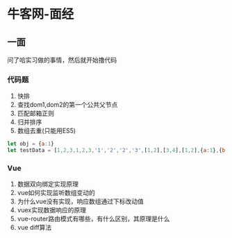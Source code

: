 # 牛客网-面经

## 一面
问了哈实习做的事情，然后就开始撸代码

### 代码题
1. 快排
2. 查找dom1,dom2的第一个公共父节点
3. 匹配邮箱正则
4. 归并排序
5. 数组去重(只能用ES5)
```js
let obj = {a:1}
let testData = [1,2,3,1,2,3,'1','2','2','3',[1,2],[3,4],[1,2],{a:1},{b:2},{a:1},ob1,obj,true,false,true,false,null,null,undefined,undefined]
```
### Vue
1. 数据双向绑定实现原理
2. vue如何实现监听数组变动的
3. 为什么vue没有实现，响应数组通过下标改动值
4. vuex实现数据响应的原理
5. vue-router路由模式有哪些，有什么区别，其原理是什么
6. vue diff算法

<comment/>
<tongji/>
